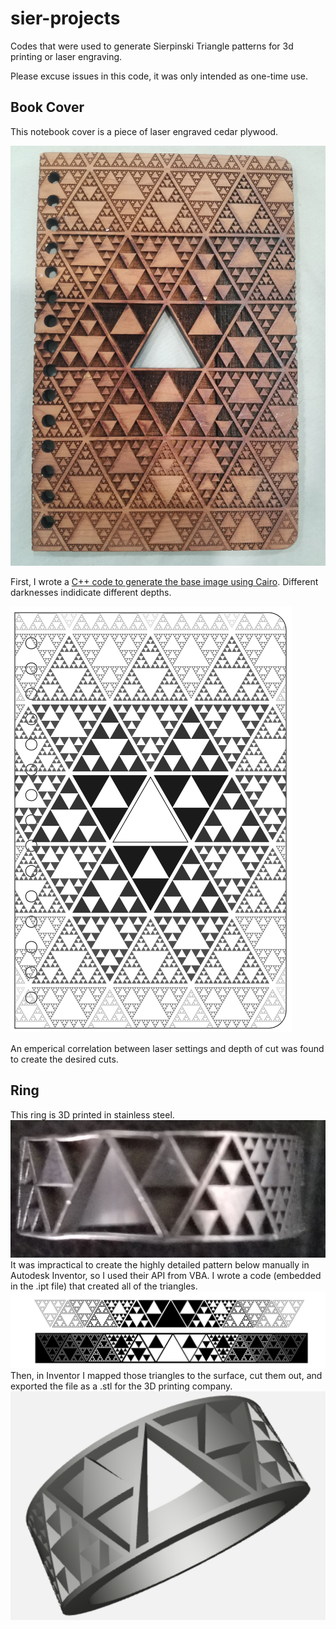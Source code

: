 # sier-projects
Codes that were used to generate Sierpinski Triangle patterns for 3d printing or laser engraving.

Please excuse issues in this code, it was only intended as one-time use.

## Book Cover
This notebook cover is a piece of laser engraved cedar plywood.

![Final Book Cover](https://github.com/ericbumbalough/sier-projects/blob/main/finished%20cover.jpg)

First, I wrote a [C++ code to generate the base image using Cairo](https://github.com/ericbumbalough/sier-projects/blob/main/Entourage%20Book%20Cover.cpp). Different darknesses indidicate different depths.

![Laser Engraving Image](https://github.com/ericbumbalough/sier-projects/blob/main/cover.png)

An emperical correlation between laser settings and depth of cut was found to create the desired cuts.

## Ring
This ring is 3D printed in stainless steel.
![Final Ring](https://github.com/ericbumbalough/sier-projects/blob/main/final%20ring.jpg)
It was impractical to create the highly detailed pattern below manually in Autodesk Inventor, so I used their API from VBA. I wrote a code (embedded in the .ipt file) that created all of the triangles.
![Pattern](https://github.com/ericbumbalough/sier-projects/blob/main/Final%20Sierpinski%20Wrap.png)
Then, in Inventor I mapped those triangles to the surface, cut them out, and exported the file as a .stl for the 3D printing company.
![STL Model](https://github.com/ericbumbalough/sier-projects/blob/main/ring%20solid%20mode.png)
